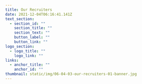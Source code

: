 ```yaml
---
title: Our Recruiters
date: 2021-12-04T06:16:41.141Z
text_section:
  - section_id: ""
    section_title: ""
    section_text: ""
    button_label: ""
    button_link: ""
logo_section:
  - logo_title: ""
    logo_link: ""
links:
  - anchor_title: ""
    anchor_id: ""
thumbnail: static/img/06-04-03-our-recruiters-01-banner.jpg
---
```

